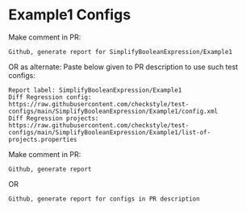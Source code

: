 # Example1 Configs
Make comment in PR:
```
Github, generate report for SimplifyBooleanExpression/Example1
```
OR as alternate:
Paste below given to PR description to use such test configs:
```
Report label: SimplifyBooleanExpression/Example1
Diff Regression config: https://raw.githubusercontent.com/checkstyle/test-configs/main/SimplifyBooleanExpression/Example1/config.xml
Diff Regression projects: https://raw.githubusercontent.com/checkstyle/test-configs/main/SimplifyBooleanExpression/Example1/list-of-projects.properties
```
Make comment in PR:
```
Github, generate report
```
OR
```
Github, generate report for configs in PR description
```

